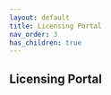 ```yaml
---
layout: default
title: Licensing Portal
nav_order: 3
has_children: true
---
```


## Licensing Portal
